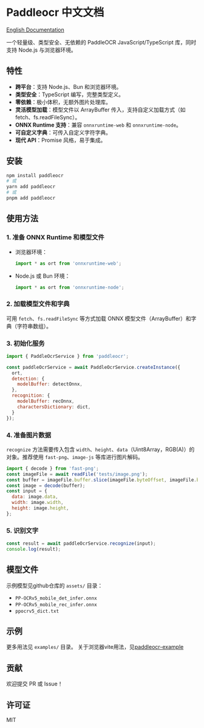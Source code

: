 # Paddleocr 中文文档

[English Documentation](./README.md)

一个轻量级、类型安全、无依赖的 PaddleOCR JavaScript/TypeScript 库，同时支持 Node.js 与浏览器环境。

## 特性

- **跨平台**：支持 Node.js、Bun 和浏览器环境。
- **类型安全**：TypeScript 编写，完整类型定义。
- **零依赖**：极小体积，无额外图片处理库。
- **灵活模型加载**：模型文件以 ArrayBuffer 传入，支持自定义加载方式（如 fetch、fs.readFileSync）。
- **ONNX Runtime 支持**：兼容 `onnxruntime-web` 和 `onnxruntime-node`。
- **可自定义字典**：可传入自定义字符字典。
- **现代 API**：Promise 风格，易于集成。

## 安装

```bash
npm install paddleocr
# 或
yarn add paddleocr
# 或
pnpm add paddleocr
```

## 使用方法

### 1. 准备 ONNX Runtime 和模型文件

- 浏览器环境：
  ```js
  import * as ort from 'onnxruntime-web';
  ```
- Node.js 或 Bun 环境：
  ```js
  import * as ort from 'onnxruntime-node';
  ```

### 2. 加载模型文件和字典

可用 `fetch`、`fs.readFileSync` 等方式加载 ONNX 模型文件（ArrayBuffer）和字典（字符串数组）。

### 3. 初始化服务

```js
import { PaddleOcrService } from 'paddleocr';

const paddleOcrService = await PaddleOcrService.createInstance({
  ort,
  detection: {
    modelBuffer: detectOnnx,
  },
  recognition: {
    modelBuffer: recOnnx,
    charactersDictionary: dict,
  }
});
```

### 4. 准备图片数据

`recognize` 方法需要传入包含 `width`、`height`、`data`（Uint8Array，RGB(A)）的对象。推荐使用 `fast-png`、`image-js` 等库进行图片解码。

```js
import { decode } from 'fast-png';
const imageFile = await readFile('tests/image.png');
const buffer = imageFile.buffer.slice(imageFile.byteOffset, imageFile.byteOffset + imageFile.byteLength);
const image = decode(buffer);
const input = {
  data: image.data,
  width: image.width,
  height: image.height,
};
```

### 5. 识别文字

```js
const result = await paddleOcrService.recognize(input);
console.log(result);
```

## 模型文件

示例模型见github仓库的 `assets/` 目录：

- `PP-OCRv5_mobile_det_infer.onnx`
- `PP-OCRv5_mobile_rec_infer.onnx`
- `ppocrv5_dict.txt`

## 示例

更多用法见 `examples/` 目录。
关于浏览器vite用法，见[paddleocr-example](https://github.com/X3ZvaWQ/paddleocr-vite-example)

## 贡献

欢迎提交 PR 或 Issue！

## 许可证

MIT
